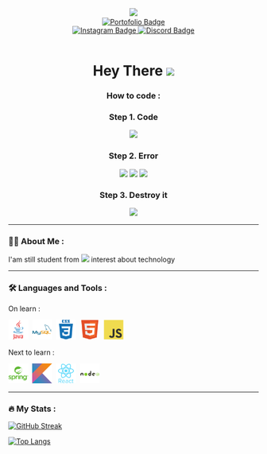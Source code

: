 <div id="home" align="center">
  <img src="https://media.giphy.com/media/TNf5oSRelTeI8/giphy.gif" width="500px"/>
</div>

<div id="badges_porto" align="center">
  <a href="https://github.com/Rayazka">
    <img src="https://img.shields.io/badge/Portofolio-red?style=for-the-badge&logo=BookStack&logoColor=white" alt="Portofolio Badge"/>
  </a>
</div>

<div id="badges_Social" align="center">
  <a href="https://www.instagram.com/rafn_ray/">
    <img src="https://img.shields.io/badge/Instagram-blueviolet?style=for-the-badge&logo=Instagram&logoColor=white" alt="Instagram Badge"/>
  </a>
  <a href="https://discord.com/users/527128385869185025/">
    <img src="https://img.shields.io/badge/Discord-5865F2?style=for-the-badge&logo=Discord&logoColor=white" alt="Discord Badge"/>
  </a>
</div>

<div id="profile-view" align="center">
  <img src="https://komarev.com/ghpvc/?username=Rayazka&style=flat-square&color=blue" alt=""/>
</div>

<div id="profile-view" align="center">
  <h1>
    Hey There
    <img src="https://media.giphy.com/media/hvRJCLFzcasrR4ia7z/giphy.gif" width="30px"/>
  </h1>
  <h3>
    How to code :
  </h3>
</div>


<div id="header" align="center">
  <h3>Step 1. Code</h3>
  <img src="https://media.giphy.com/media/8vqF2nBJc24Merhx2R/giphy.gif" width="150px"/>
  <h3>Step 2. Error</h3>
  <img src="https://media.giphy.com/media/ZCksvzEfEMFPy9NhqW/giphy.gif" width="150px"/>
  <img src="https://media.giphy.com/media/ZCksvzEfEMFPy9NhqW/giphy.gif" width="150px"/>
  <img src="https://media.giphy.com/media/ZCksvzEfEMFPy9NhqW/giphy.gif" width="150px"/>
  <h3>Step 3. Destroy it</h3>
  <img src="https://media.giphy.com/media/20JY76TfKAhR20SfJu/giphy.gif" width="150px"/>
</div>

---

### 👨‍💻 About Me : 

I'am still student from <img src="https://media.giphy.com/media/ibLnzjD6OJc2bo4yxO/giphy.gif" width="30px"/> interest about technology

---

### :hammer_and_wrench: Languages and Tools :

On learn :

<div>
  <img src="https://github.com/devicons/devicon/blob/master/icons/java/java-original-wordmark.svg" title="Java" alt="Java" width="40" height="40"/>&nbsp;
  <img src="https://github.com/devicons/devicon/blob/master/icons/mysql/mysql-original-wordmark.svg" title="MySQL"  alt="MySQL" width="40" height="40"/>&nbsp;
  <img src="https://github.com/devicons/devicon/blob/master/icons/css3/css3-plain-wordmark.svg"  title="CSS3" alt="CSS" width="40" height="40"/>&nbsp;
  <img src="https://github.com/devicons/devicon/blob/master/icons/html5/html5-original.svg" title="HTML5" alt="HTML" width="40" height="40"/>&nbsp;
  <img src="https://github.com/devicons/devicon/blob/master/icons/javascript/javascript-original.svg" title="JavaScript" alt="JavaScript" width="40" height="40"/>&nbsp;
</div>

Next to learn :
<div>
  <img src="https://github.com/devicons/devicon/blob/master/icons/spring/spring-original-wordmark.svg" title="Spring" alt="Spring" width="40" height="40"/>&nbsp;
  <img src="https://github.com/devicons/devicon/blob/master/icons/kotlin/kotlin-original.svg" title="kotlin" alt="kotlin" width="40" height="40"/>&nbsp;
  <img src="https://github.com/devicons/devicon/blob/master/icons/react/react-original-wordmark.svg" title="React" alt="React" width="40" height="40"/>&nbsp;
  <img src="https://github.com/devicons/devicon/blob/master/icons/nodejs/nodejs-original-wordmark.svg" title="NodeJS" alt="NodeJS" width="40" height="40"/>&nbsp;
</div>

---
### :fire: My Stats :

[![GitHub Streak](http://github-readme-streak-stats.herokuapp.com?user=Rayazka&theme=dark&background=000000)](https://git.io/streak-stats) 

[![Top Langs](https://github-readme-stats.vercel.app/api/top-langs/?username=Rayazka&layout=compact&theme=vision-friendly-dark)](https://github.com/anuraghazra/github-readme-stats)













<!--
**Rayazka/Rayazka** is a ✨ _special_ ✨ repository because its `README.md` (this file) appears on your GitHub profile.

Here are some ideas to get you started:

- 🔭 I’m currently working on ...
- 🌱 I’m currently learning ...
- 👯 I’m looking to collaborate on ...
- 🤔 I’m looking for help with ...
- 💬 Ask me about ...
- 📫 How to reach me: ...
- 😄 Pronouns: ...
- ⚡ Fun fact: ...
-->
